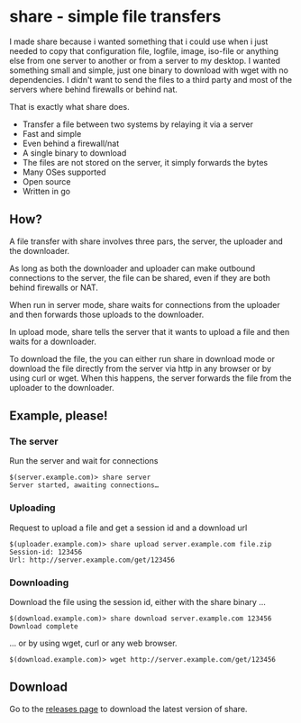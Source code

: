 # share - simple file transfers

I made share because i wanted something that i could use when i just needed to copy 
that configuration file, logfile, image, iso-file or anything else from one server 
to another or from a server to my desktop. I wanted something small and simple, 
just one binary to download with wget with no dependencies. I didn't want to send the 
files to a third party and most of the servers where behind firewalls or behind nat.

That is exactly what share does.

* Transfer a file between two systems by relaying it via a server
* Fast and simple
* Even behind a firewall/nat
* A single binary to download
* The files are not stored on the server, it simply forwards the bytes
* Many OSes supported
* Open source
* Written in go

## How?

A file transfer with share involves three pars, the server, the uploader and the downloader.

As long as both the downloader and uploader can make outbound connections to the server, the file can be shared, even if they are both behind firewalls or NAT.

When run in server mode, share waits for connections from the uploader and then forwards those uploads to the downloader.

In upload mode, share tells the server that it wants to upload a file and then waits for a downloader.

To download the file, the you can either run share in download mode or download the file directly from the server via http in any browser or by using curl or wget. When this happens, the server forwards the file from the uploader to the downloader.

## Example, please!

### The server

Run the server and wait for connections

```
$(server.example.com)> share server
Server started, awaiting connections…
```

### Uploading

Request to upload a file and get a session id and a download url

```
$(uploader.example.com)> share upload server.example.com file.zip
Session-id: 123456
Url: http://server.example.com/get/123456
```

### Downloading

Download the file using the session id, either with the share binary ... 

```
$(download.example.com)> share download server.example.com 123456
Download complete
```

... or by using wget, curl or any web browser.

```
$(download.example.com)> wget http://server.example.com/get/123456
```

## Download

Go to the [releases page](https://github.com/emil-nasso/share/releases/latest) to download the latest version of share.

